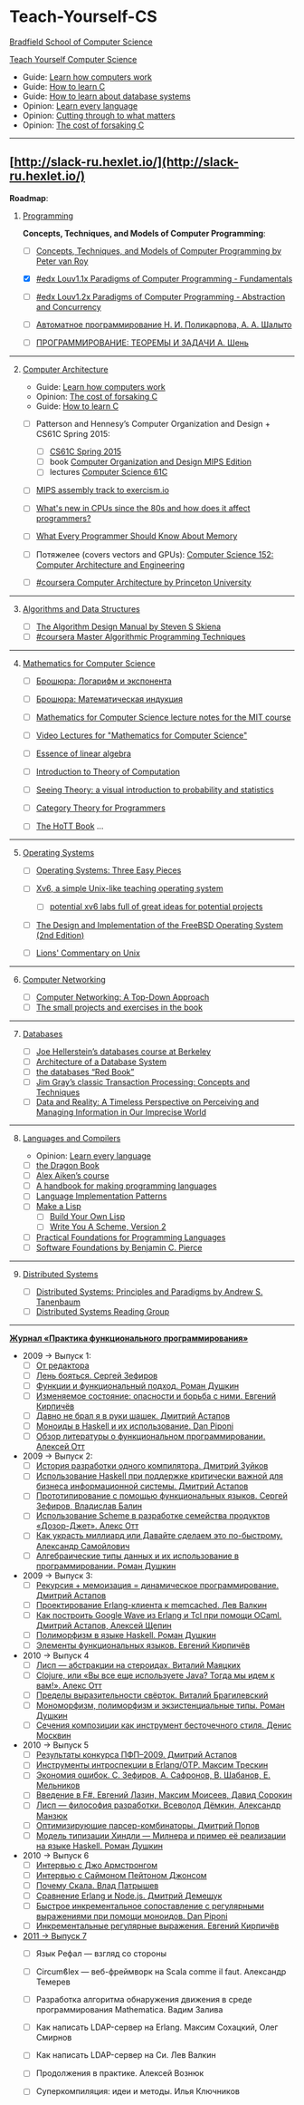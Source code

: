 # Teach-Yourself-CS

[Bradfield School of Computer Science](https://bradfieldcs.com/)

[Teach Yourself Computer Science](https://teachyourselfcs.com/)

- Guide: [Learn how computers work](https://blog.bradfieldcs.com/learn-how-computers-work-e7d33dba0238)
- Guide: [How to learn C](https://blog.bradfieldcs.com/how-to-learn-c-59222a627a4c)
- Guide: [How to learn about database systems](https://blog.bradfieldcs.com/how-to-learn-about-database-systems-40c7432f471d)
- Opinion: [Learn every language](https://blog.bradfieldcs.com/in-2017-learn-every-language-59b11f68eee)
- Opinion: [Cutting through to what matters](https://bradfieldcs.com/knives/)
- Opinion: [The cost of forsaking C](https://blog.bradfieldcs.com/the-cost-of-forsaking-c-113986438784)
---
[http://slack-ru.hexlet.io/](http://slack-ru.hexlet.io/)
---
__Roadmap__:

1. [Programming](https://teachyourselfcs.com/#programming)
     
   __Concepts, Techniques, and Models of Computer Programming__:
      - [ ] [Concepts, Techniques, and Models of Computer Programming by Peter van Roy](http://www.epsa.org/forms/uploadFiles/3B6300000000.filename.booksingle.pdf)
 
      - [X] [#edx Louv1.1x Paradigms of Computer Programming - Fundamentals](https://www.edx.org/course/paradigms-computer-programming-louvainx-louv1-1x-1)

      - [ ] [#edx Louv1.2x Paradigms of Computer Programming - Abstraction and Concurrency](https://courses.edx.org/courses/course-v1:LouvainX+Louv1.2x+3T2016/info)
      
   - [ ] [Автоматное программирование Н. И. Поликарпова, А. А. Шалыто](http://is.ifmo.ru/books/_book.pdf)
   
   - [ ] [ПРОГРАММИРОВАНИЕ: ТЕОРЕМЫ И ЗАДАЧИ А. Шень](http://www.e-academy7.narod.ru/COURSES/PROGRAM/LITERATURA/01shen.PDF)
      
---
      
2. [Computer Architecture](https://teachyourselfcs.com/#architecture)
   
    - Guide: [Learn how computers work](https://blog.bradfieldcs.com/learn-how-computers-work-e7d33dba0238)
    - Opinion: [The cost of forsaking C](https://blog.bradfieldcs.com/the-cost-of-forsaking-c-113986438784)
    - Guide: [How to learn C](https://blog.bradfieldcs.com/how-to-learn-c-59222a627a4c)
    
    - [ ] Patterson and Hennesy’s Computer Organization and Design + CS61C Spring 2015:
        
        - [ ] [CS61C Spring 2015](http://inst.eecs.berkeley.edu/~cs61c/sp15/)
        - [ ] book [Computer Organization and Design MIPS Edition](https://www.amazon.com/gp/product/0124077269?pldnSite=1)
        - [ ] lectures [Computer Science 61C](https://www.youtube.com/watch?v=gJJeUFyuvvg&list=PL-XXv-cvA_iCl2-D-FS5mk0jFF6cYSJs_)
    
    - [ ] [MIPS assembly track to exercism.io](http://exercism.io/languages/mips/about)
    
    - [ ] [What's new in CPUs since the 80s and how does it affect programmers?](https://danluu.com/new-cpu-features/)
    - [ ] [What Every Programmer Should Know About Memory](https://people.freebsd.org/~lstewart/articles/cpumemory.pdf)
    
    - [ ] Потяжелее (covers vectors and GPUs): [Computer Science 152: Computer Architecture and Engineering](http://www-inst.eecs.berkeley.edu/~cs152/fa16/)
    
    - [ ] [#coursera Computer Architecture by Princeton University](https://www.coursera.org/learn/comparch)
    
---

3. [Algorithms and Data Structures](https://teachyourselfcs.com/#algorithms)
        
    - [ ] [The Algorithm Design Manual by Steven S Skiena](https://teachyourselfcs.com/#algorithms)
    - [ ] [#coursera Master Algorithmic Programming Techniques](https://www.coursera.org/specializations/data-structures-algorithms)

---

4. [Mathematics for Computer Science](https://teachyourselfcs.com/#math)

    - [ ] [Брошюра: Логарифм и экспонента](http://www.mccme.ru/free-books/shen/shen-log.pdf)
    - [ ] [Брошюра: Математическая индукция](http://www.mccme.ru/free-books/shen/shen-induction.pdf)
    - [ ] [Mathematics for Computer Science lecture notes for the MIT course](https://courses.csail.mit.edu/6.042/spring17/mcs.pdf)
    - [ ] [Video Lectures for "Mathematics for Computer Science"](https://ocw.mit.edu/courses/electrical-engineering-and-computer-science/6-042j-mathematics-for-computer-science-fall-2010/video-lectures/)
    - [ ] [Essence of linear algebra](https://www.youtube.com/playlist?list=PLZHQObOWTQDPD3MizzM2xVFitgF8hE_ab)
    - [ ] [Introduction to Theory of Computation](http://cglab.ca/~michiel/TheoryOfComputation/TheoryOfComputation.pdf)
    
    - [ ] [Seeing Theory: a visual introduction to probability and statistics](http://students.brown.edu/seeing-theory/)
    
    - [ ] [Category Theory for Programmers](https://bartoszmilewski.com/2014/10/28/category-theory-for-programmers-the-preface/)
    - [ ] [The HoTT Book](https://homotopytypetheory.org/book/)
    ...
     
---

5. [Operating Systems](https://teachyourselfcs.com/#operating-systems)

    - [ ] [Operating Systems: Three Easy Pieces](http://pages.cs.wisc.edu/~remzi/OSTEP/)
    
    - [ ] [Xv6, a simple Unix-like teaching operating system](https://pdos.csail.mit.edu/6.828/2016/xv6.html)
        - [ ] [potential xv6 labs full of great ideas for potential projects](http://pages.cs.wisc.edu/~remzi/OSTEP/lab-projects-xv6.pdf)
        
    - [ ] [The Design and Implementation of the FreeBSD Operating System (2nd Edition)](https://www.amazon.com/Design-Implementation-FreeBSD-Operating-System/dp/0321968972/)
    
    - [ ] [Lions' Commentary on Unix](https://www.amazon.com/Lions-Commentary-Unix-John/dp/1573980137/)

---

6. [Computer Networking](https://teachyourselfcs.com/#networking)

    - [ ] [Computer Networking: A Top-Down Approach](https://teachyourselfcs.com/#networking) 
    - [ ] [The small projects and exercises in the book](http://www-net.cs.umass.edu/wireshark-labs/)
    
---

7. [Databases](https://teachyourselfcs.com/#databases)

    - [ ] [Joe Hellerstein’s databases course at Berkeley](https://www.youtube.com/watch?v=dY48_UZhvhw&list=PL-XXv-cvA_iBVK2QzAV-R7NMA1ZkaiR2y)
    - [ ] [Architecture of a Database System](http://db.cs.berkeley.edu/papers/fntdb07-architecture.pdf)
    - [ ] [the databases “Red Book”](http://www.redbook.io/)
    - [ ] [Jim Gray’s classic Transaction Processing: Concepts and Techniques ](https://www.amazon.com/Transaction-Processing-Concepts-Techniques-Management/dp/1558601902)
    - [ ] [Data and Reality: A Timeless Perspective on Perceiving and Managing Information in Our Imprecise World](https://www.amazon.com/Data-Reality-Perspective-Perceiving-Information/dp/1935504215)

---

8. [Languages and Compilers](https://teachyourselfcs.com/#languages)

    - Opinion: [Learn every language](https://blog.bradfieldcs.com/in-2017-learn-every-language-59b11f68eee)
    - [ ] [the Dragon Book](https://www.amazon.com/gp/product/0321486811?pldnSite=1)
    - [ ] [Alex Aiken’s course](https://lagunita.stanford.edu/courses/Engineering/Compilers/Fall2014/about)
    - [ ] [A handbook for making programming languages](http://www.craftinginterpreters.com/)
    - [ ] [Language Implementation Patterns](https://www.amazon.com/gp/product/193435645X?pldnSite=1)
    - [ ] [Make a Lisp](https://github.com/kanaka/mal)
        - [ ] [Build Your Own Lisp](http://www.buildyourownlisp.com/)
        - [ ] [Write You A Scheme, Version 2](https://wespiser.com/writings/wyas/home.html?utm_content=buffer5ca75&utm_medium=social&utm_source=twitter.com&utm_campaign=buffer)
        
    - [ ] [Practical Foundations for Programming Languages](https://www.amazon.com/Practical-Foundations-Programming-Languages-Robert/dp/1107150302/ref=pd_sim_14_13?_encoding=UTF8&pd_rd_i=1107150302&pd_rd_r=YEG9BPQGS65XC8WMPXYA&pd_rd_w=SOtXs&pd_rd_wg=JrKY4&psc=1&refRID=YEG9BPQGS65XC8WMPXYA)
    - [ ] [Software Foundations by Benjamin C. Pierce](http://www.cis.upenn.edu/~bcpierce/sf/current/index.html)
    
---

9. [Distributed Systems](https://teachyourselfcs.com/#distributed-systems)

    - [ ] [Distributed Systems: Principles and Paradigms by Andrew S. Tanenbaum](https://www.amazon.com/Distributed-Systems-Principles-Andrew-Tanenbaum/dp/153028175X)
    - [ ] [Distributed Systems Reading Group](http://dsrg.pdos.csail.mit.edu/papers/) 
---

[__Журнал «Практика функционального программирования»__](http://fprog.ru/)

  * 2009 → Выпуск 1:
    - [ ] [От редактора](http://fprog.ru/2009/issue1/lev-walkin-editorial/)
    - [ ] [Лень бояться. Сергей Зефиров](http://fprog.ru/2009/issue1/serguey-zefirov-lazy-to-fear/)
    - [ ] [Функции и функциональный подход. Роман Душкин](http://fprog.ru/2009/issue1/roman-dushkin-functional-approach/)
    - [ ] [Изменяемое состояние: опасности и борьба с ними. Евгений Кирпичёв](http://fprog.ru/2009/issue1/eugene-kirpichov-fighting-mutable-state/)
    - [ ] [Давно не брал я в руки шашек. Дмитрий Астапов](http://fprog.ru/2009/issue1/dmitry-astapov-checkers/)
    - [ ] [Моноиды в Haskell и их использование. Dan Piponi](http://fprog.ru/2009/issue1/dan-piponi-haskell-monoids-and-their-uses/)
    - [ ] [Обзор литературы о функциональном программировании. Алексей Отт](http://fprog.ru/2009/issue1/alex-ott-literature-overview/)
  
  * 2009 → Выпуск 2:
    - [ ]  [История разработки одного компилятора. Дмитрий Зуйков](http://fprog.ru/2009/issue2/dmitry-zuikov-one-compiler-story/)
    - [ ] [Использование Haskell при поддержке критически важной для бизнеса информационной системы. Дмитрий Астапов](http://fprog.ru/2009/issue2/dmitry-astapov-haskell-mission-critical/)
    - [ ] [Прототипирование с помощью функциональных языков. Сергей Зефиров, Владислав Балин](http://fprog.ru/2009/issue2/serguey-zefirov-vladislav-balin-prototyping-with-functional-languages/)
    - [ ] [Использование Scheme в разработке семейства продуктов «Дозор-Джет». Алекс Отт](http://fprog.ru/2009/issue2/alex-ott-using-scheme-in-dozor-jet/)
    - [ ] [Как украсть миллиард или Давайте сделаем это по-быстрому. Александр Самойлович](http://fprog.ru/2009/issue2/alexander-samoylovich-erlang-crawler/)
    - [ ] [Алгебраические типы данных и их использование в программировании. Роман Душкин](http://fprog.ru/2009/issue2/roman-dushkin-algebraic-data-types/)
    
  * 2009 → Выпуск 3:
    - [ ] [Рекурсия + мемоизация = динамическое программирование. Дмитрий Астапов](http://fprog.ru/2009/issue3/dmitry-astapov-recursion-memoization-dynamic-programming/)
    - [ ] [Проектирование Erlang-клиента к memcached. Лев Валкин](http://fprog.ru/2009/issue3/lev-walkin-designing-erlang-memcached-client/)
    - [ ] [Как построить Google Wave из Erlang и Tcl при помощи OCaml. Дмитрий Астапов, Алексей Щепин](http://fprog.ru/2009/issue3/dmitry-astapov-alexey-shchepin-building-google-wave-from-erlang-tcl-with-ocaml/)
    - [ ] [Полиморфизм в языке Haskell. Роман Душкин](http://fprog.ru/2009/issue3/roman-dushkin-haskell-polymorphism/)
    - [ ] [Элементы функциональных языков. Евгений Кирпичёв](http://fprog.ru/2009/issue3/eugene-kirpichov-elements-of-functional-languages/)
    
  * 2010 → Выпуск 4
    - [ ] [Лисп — абстракции на стероидах. Виталий Маяцких](http://fprog.ru/2010/issue4/vitaly-mayatskikh-lisp-abstractions-on-steroids/) 
    - [ ] [Clojure, или «Вы все еще используете Java? Тогда мы идем к вам!». Алекс Отт](http://fprog.ru/2010/issue4/alex-ott-clojure/)
    - [ ] [Пределы выразительности свёрток. Виталий Брагилевский](http://fprog.ru/2010/issue4/vitaly-bragilevsky-limits-of-folds-expressiveness/)
    - [ ] [Мономорфизм, полиморфизм и экзистенциальные типы. Роман Душкин](http://fprog.ru/2010/issue4/roman-dushkin-existentials/)
    - [ ] [Сечения композиции как инструмент бесточечного стиля. Денис Москвин](http://fprog.ru/2010/issue4/denis-moskvin-compositions-sections/)
    
  * 2010 → Выпуск 5 
    - [ ] [Результаты конкурса ПФП–2009. Дмитрий Астапов](http://fprog.ru/2010/issue5/dmitry-astapov-contest/) 
    - [ ] [Инструменты интроспекции в Erlang/OTP. Максим Трескин](http://fprog.ru/2010/issue5/maxim-treskin-erlang-introspection/)
    - [ ] [Экономия ошибок. С. Зефиров, А. Сафронов, В. Шабанов, Е. Мельников](http://fprog.ru/2010/issue5/serguey-zefirov-et-al-error-economy/)
    - [ ] [Введение в F#. Евгений Лазин, Максим Моисеев, Давид Сорокин](http://fprog.ru/2010/issue5/maxim-moiseev-et-al-fsharp-intro/)
    - [ ] [Лисп — философия разработки. Всеволод Дёмкин, Александр Манзюк](http://fprog.ru/2010/issue5/vsevolod-dyomkin-lisp-philosophy/)
    - [ ] [Оптимизирующие парсер-комбинаторы. Дмитрий Попов](http://fprog.ru/2010/issue5/dmitry-popov-optimizing-parser-combinators/)
    - [ ] [Модель типизации Хиндли — Милнера и пример её реализации на языке Haskell. Роман Душкин](http://fprog.ru/2010/issue5/roman-dushkin-hindley-milner/)
    
  * 2010 → Выпуск 6
    - [ ] [Интервью с Джо Армстронгом](http://fprog.ru/2010/issue6/interview-joe-armstrong/)
    - [ ] [Интервью с Саймоном Пейтоном Джонсом](http://fprog.ru/2010/issue6/interview-simon-peyton-jones/)
    - [ ] [Почему Скала. Влад Патрышев](http://fprog.ru/2010/issue6/vlad-patryshev-why-scala/)
    - [ ] [Сравнение Erlang и Node.js. Дмитрий Демещук](http://fprog.ru/2010/issue6/dmitry-demeshchuk-node.js-vs-erlang/)
    - [ ] [Быстрое инкрементальное сопоставление с регулярными выражениями при помощи моноидов. Dan Piponi](http://fprog.ru/2010/issue6/dan-piponi-fast-incremental-regular-expression/)
    - [ ] [Инкрементальные регулярные выражения. Евгений Кирпичёв](http://fprog.ru/2010/issue6/eugene-kirpichov-incremental-regular-expressions/)
    
  * [2011 → Выпуск 7](http://fprog.ru/2011/issue7/)
    - [ ] Язык Рефал — взгляд со стороны
    - [ ] Circumϐlex — веб-фреймворк на Scala comme il faut. Александр Темерев
    - [ ] Разработка алгоритма обнаружения движения в среде программирования Mathematica. Вадим Залива
    - [ ] Как написать LDAP-сервер на Erlang. Максим Сохацкий, Олег Смирнов
    - [ ] Как написать LDAP-сервер на Си. Лев Валкин
    - [ ] Продолжения в практике. Алексей Вознюк
    - [ ] Суперкомпиляция: идеи и методы. Илья Ключников
    
    
    
        
        

    



    
    

    
    








